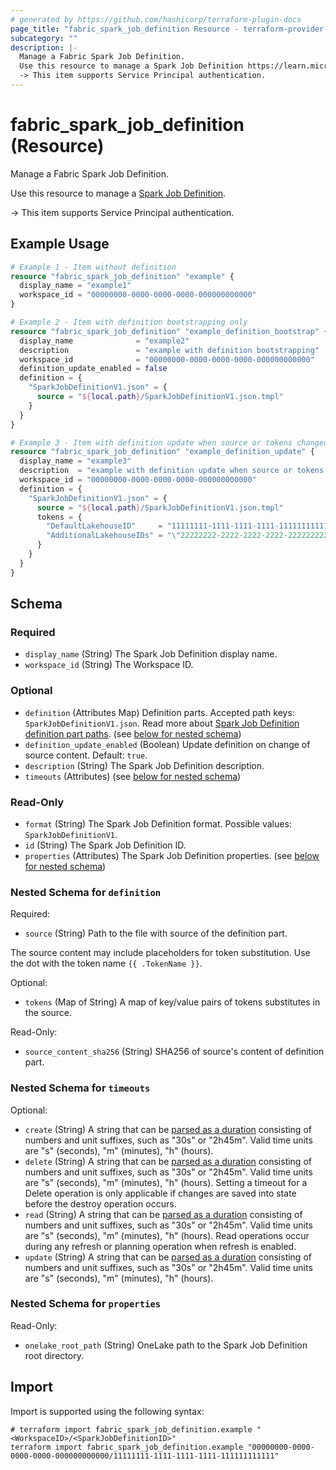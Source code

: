 ```yaml
---
# generated by https://github.com/hashicorp/terraform-plugin-docs
page_title: "fabric_spark_job_definition Resource - terraform-provider-fabric"
subcategory: ""
description: |-
  Manage a Fabric Spark Job Definition.
  Use this resource to manage a Spark Job Definition https://learn.microsoft.com/fabric/data-engineering/spark-job-definition.
  -> This item supports Service Principal authentication.
---
```


# fabric_spark_job_definition (Resource)

Manage a Fabric Spark Job Definition.

Use this resource to manage a [Spark Job Definition](https://learn.microsoft.com/fabric/data-engineering/spark-job-definition).

-> This item supports Service Principal authentication.

## Example Usage

```terraform
# Example 1 - Item without definition
resource "fabric_spark_job_definition" "example" {
  display_name = "example1"
  workspace_id = "00000000-0000-0000-0000-000000000000"
}

# Example 2 - Item with definition bootstrapping only
resource "fabric_spark_job_definition" "example_definition_bootstrap" {
  display_name              = "example2"
  description               = "example with definition bootstrapping"
  workspace_id              = "00000000-0000-0000-0000-000000000000"
  definition_update_enabled = false
  definition = {
    "SparkJobDefinitionV1.json" = {
      source = "${local.path}/SparkJobDefinitionV1.json.tmpl"
    }
  }
}

# Example 3 - Item with definition update when source or tokens changed
resource "fabric_spark_job_definition" "example_definition_update" {
  display_name = "example3"
  description  = "example with definition update when source or tokens changed"
  workspace_id = "00000000-0000-0000-0000-000000000000"
  definition = {
    "SparkJobDefinitionV1.json" = {
      source = "${local.path}/SparkJobDefinitionV1.json.tmpl"
      tokens = {
        "DefaultLakehouseID"     = "11111111-1111-1111-1111-111111111111"
        "AdditionalLakehouseIDs" = "\"22222222-2222-2222-2222-222222222222\",\"33333333-3333-3333-3333-333333333333\""
      }
    }
  }
}
```

<!-- schema generated by tfplugindocs -->
## Schema

### Required

- `display_name` (String) The Spark Job Definition display name.
- `workspace_id` (String) The Workspace ID.

### Optional

- `definition` (Attributes Map) Definition parts. Accepted path keys: `SparkJobDefinitionV1.json`. Read more about [Spark Job Definition definition part paths](https://learn.microsoft.com/rest/api/fabric/articles/item-management/definitions/spark-job-definition). (see [below for nested schema](#nestedatt--definition))
- `definition_update_enabled` (Boolean) Update definition on change of source content. Default: `true`.
- `description` (String) The Spark Job Definition description.
- `timeouts` (Attributes) (see [below for nested schema](#nestedatt--timeouts))

### Read-Only

- `format` (String) The Spark Job Definition format. Possible values: `SparkJobDefinitionV1`.
- `id` (String) The Spark Job Definition ID.
- `properties` (Attributes) The Spark Job Definition properties. (see [below for nested schema](#nestedatt--properties))

<a id="nestedatt--definition"></a>

### Nested Schema for `definition`

Required:

- `source` (String) Path to the file with source of the definition part.

The source content may include placeholders for token substitution. Use the dot with the token name `{{ .TokenName }}`.

Optional:

- `tokens` (Map of String) A map of key/value pairs of tokens substitutes in the source.

Read-Only:

- `source_content_sha256` (String) SHA256 of source's content of definition part.

<a id="nestedatt--timeouts"></a>

### Nested Schema for `timeouts`

Optional:

- `create` (String) A string that can be [parsed as a duration](https://pkg.go.dev/time#ParseDuration) consisting of numbers and unit suffixes, such as "30s" or "2h45m". Valid time units are "s" (seconds), "m" (minutes), "h" (hours).
- `delete` (String) A string that can be [parsed as a duration](https://pkg.go.dev/time#ParseDuration) consisting of numbers and unit suffixes, such as "30s" or "2h45m". Valid time units are "s" (seconds), "m" (minutes), "h" (hours). Setting a timeout for a Delete operation is only applicable if changes are saved into state before the destroy operation occurs.
- `read` (String) A string that can be [parsed as a duration](https://pkg.go.dev/time#ParseDuration) consisting of numbers and unit suffixes, such as "30s" or "2h45m". Valid time units are "s" (seconds), "m" (minutes), "h" (hours). Read operations occur during any refresh or planning operation when refresh is enabled.
- `update` (String) A string that can be [parsed as a duration](https://pkg.go.dev/time#ParseDuration) consisting of numbers and unit suffixes, such as "30s" or "2h45m". Valid time units are "s" (seconds), "m" (minutes), "h" (hours).

<a id="nestedatt--properties"></a>

### Nested Schema for `properties`

Read-Only:

- `onelake_root_path` (String) OneLake path to the Spark Job Definition root directory.

## Import

Import is supported using the following syntax:

```shell
# terraform import fabric_spark_job_definition.example "<WorkspaceID>/<SparkJobDefinitionID>"
terraform import fabric_spark_job_definition.example "00000000-0000-0000-0000-000000000000/11111111-1111-1111-1111-111111111111"
```
